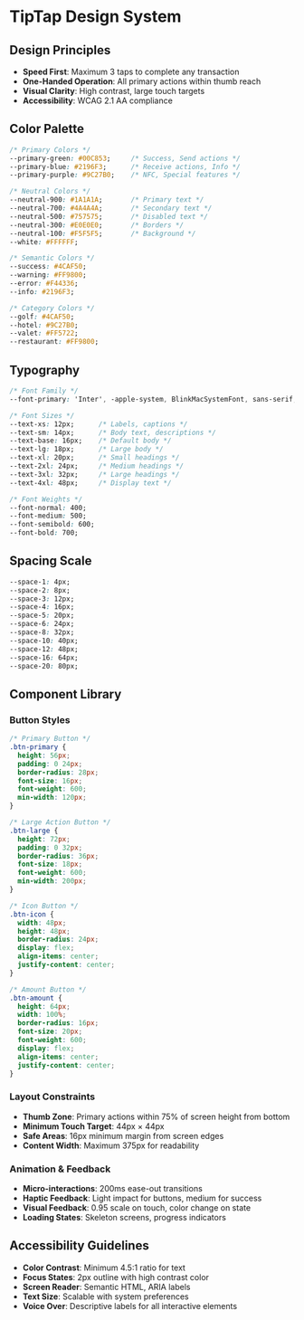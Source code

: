 # TipTap Design System

## Design Principles
- **Speed First**: Maximum 3 taps to complete any transaction
- **One-Handed Operation**: All primary actions within thumb reach
- **Visual Clarity**: High contrast, large touch targets
- **Accessibility**: WCAG 2.1 AA compliance

## Color Palette
```css
/* Primary Colors */
--primary-green: #00C853;     /* Success, Send actions */
--primary-blue: #2196F3;      /* Receive actions, Info */
--primary-purple: #9C27B0;    /* NFC, Special features */

/* Neutral Colors */
--neutral-900: #1A1A1A;       /* Primary text */
--neutral-700: #4A4A4A;       /* Secondary text */
--neutral-500: #757575;       /* Disabled text */
--neutral-300: #E0E0E0;       /* Borders */
--neutral-100: #F5F5F5;       /* Background */
--white: #FFFFFF;

/* Semantic Colors */
--success: #4CAF50;
--warning: #FF9800;
--error: #F44336;
--info: #2196F3;

/* Category Colors */
--golf: #4CAF50;
--hotel: #9C27B0;
--valet: #FF5722;
--restaurant: #FF9800;
```

## Typography
```css
/* Font Family */
--font-primary: 'Inter', -apple-system, BlinkMacSystemFont, sans-serif;

/* Font Sizes */
--text-xs: 12px;      /* Labels, captions */
--text-sm: 14px;      /* Body text, descriptions */
--text-base: 16px;    /* Default body */
--text-lg: 18px;      /* Large body */
--text-xl: 20px;      /* Small headings */
--text-2xl: 24px;     /* Medium headings */
--text-3xl: 32px;     /* Large headings */
--text-4xl: 48px;     /* Display text */

/* Font Weights */
--font-normal: 400;
--font-medium: 500;
--font-semibold: 600;
--font-bold: 700;
```

## Spacing Scale
```css
--space-1: 4px;
--space-2: 8px;
--space-3: 12px;
--space-4: 16px;
--space-5: 20px;
--space-6: 24px;
--space-8: 32px;
--space-10: 40px;
--space-12: 48px;
--space-16: 64px;
--space-20: 80px;
```

## Component Library

### Button Styles
```css
/* Primary Button */
.btn-primary {
  height: 56px;
  padding: 0 24px;
  border-radius: 28px;
  font-size: 16px;
  font-weight: 600;
  min-width: 120px;
}

/* Large Action Button */
.btn-large {
  height: 72px;
  padding: 0 32px;
  border-radius: 36px;
  font-size: 18px;
  font-weight: 600;
  min-width: 200px;
}

/* Icon Button */
.btn-icon {
  width: 48px;
  height: 48px;
  border-radius: 24px;
  display: flex;
  align-items: center;
  justify-content: center;
}

/* Amount Button */
.btn-amount {
  height: 64px;
  width: 100%;
  border-radius: 16px;
  font-size: 20px;
  font-weight: 600;
  display: flex;
  align-items: center;
  justify-content: center;
}
```

### Layout Constraints
- **Thumb Zone**: Primary actions within 75% of screen height from bottom
- **Minimum Touch Target**: 44px × 44px
- **Safe Areas**: 16px minimum margin from screen edges
- **Content Width**: Maximum 375px for readability

### Animation & Feedback
- **Micro-interactions**: 200ms ease-out transitions
- **Haptic Feedback**: Light impact for buttons, medium for success
- **Visual Feedback**: 0.95 scale on touch, color change on state
- **Loading States**: Skeleton screens, progress indicators

## Accessibility Guidelines
- **Color Contrast**: Minimum 4.5:1 ratio for text
- **Focus States**: 2px outline with high contrast color
- **Screen Reader**: Semantic HTML, ARIA labels
- **Text Size**: Scalable with system preferences
- **Voice Over**: Descriptive labels for all interactive elements